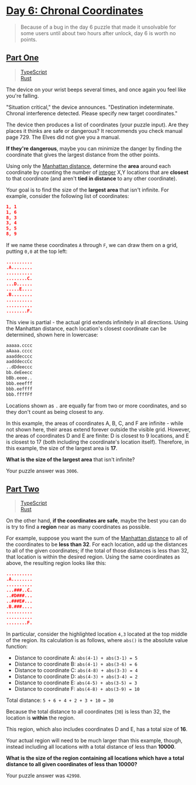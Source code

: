 # [Day 6: Chronal Coordinates](https://adventofcode.com/2018/day/6)

> Because of a bug in the day 6 puzzle that made it unsolvable for some users
> until about two hours after unlock, day 6 is worth no points.

## [Part One](https://adventofcode.com/2018/day/6#part1)

> [TypeScript](/solutions/typescript/2018/06/src/p1.ts)\
> [Rust](/solutions/rust/2018/06/src/lib.rs)

The device on your wrist beeps several times, and once again you feel like
you're falling.

"Situation critical," the device announces. "Destination indeterminate. Chronal
interference detected. Please specify new target coordinates."

The device then produces a list of coordinates (your puzzle input). Are they
places it thinks are safe or dangerous? It recommends you check manual page 729.
The Elves did not give you a manual.

**If they're dangerous**, maybe you can minimize the danger by finding the
coordinate that gives the largest distance from the other points.

Using only the
[Manhattan distance](https://en.wikipedia.org/wiki/Taxicab_geometry), determine
the **area** around each coordinate by counting the number of
[integer](https://en.wikipedia.org/wiki/Integer) X,Y locations that are
**closest** to that coordinate (and aren't **tied in distance** to any other
coordinate).

Your goal is to find the size of the **largest area** that isn't infinite. For
example, consider the following list of coordinates:

```json
1, 1
1, 6
8, 3
3, 4
5, 5
8, 9
```

If we name these coordinates `A` through `F`, we can draw them on a grid,
putting `0,0` at the top left:

```json
..........
.A........
..........
........C.
...D......
.....E....
.B........
..........
..........
........F.
```

This view is partial - the actual grid extends infinitely in all directions.
Using the Manhattan distance, each location's closest coordinate can be
determined, shown here in lowercase:

```sh
aaaaa.cccc
aAaaa.cccc
aaaddecccc
aadddeccCc
..dDdeeccc
bb.deEeecc
bBb.eeee..
bbb.eeefff
bbb.eeffff
bbb.ffffFf
```

Locations shown as `.` are equally far from two or more coordinates, and so they
don't count as being closest to any.

In this example, the areas of coordinates A, B, C, and F are infinite - while
not shown here, their areas extend forever outside the visible grid. However,
the areas of coordinates D and E are finite: D is closest to 9 locations, and E
is closest to 17 (both including the coordinate's location itself). Therefore,
in this example, the size of the largest area is **17**.

**What is the size of the largest area** that isn't infinite?

Your puzzle answer was `3006`.

## [Part Two](https://adventofcode.com/2018/day/6#part2)

> [TypeScript](/solutions/typescript/2018/06/src/p2.ts)\
> [Rust](/solutions/rust/2018/06/src/lib.rs)

On the other hand, **if the coordinates are safe**, maybe the best you can do is
try to find a **region** near as many coordinates as possible.

For example, suppose you want the sum of the
[Manhattan distance](https://en.wikipedia.org/wiki/Taxicab_geometry) to all of
the coordinates to be **less than 32**. For each location, add up the distances
to all of the given coordinates; if the total of those distances is less than
32, that location is within the desired region. Using the same coordinates as
above, the resulting region looks like this:

```json
..........
.A........
..........
...###..C.
..#D###...
..###E#...
.B.###....
..........
..........
........F.
```

In particular, consider the highlighted location `4,3` located at the top middle
of the region. Its calculation is as follows, where `abs()` is the absolute
value function:

- Distance to coordinate A: `abs(4-1) + abs(3-1) = 5`
- Distance to coordinate B: `abs(4-1) + abs(3-6) = 6`
- Distance to coordinate C: `abs(4-8) + abs(3-3) = 4`
- Distance to coordinate D: `abs(4-3) + abs(3-4) = 2`
- Distance to coordinate E: `abs(4-5) + abs(3-5) = 3`
- Distance to coordinate F: `abs(4-8) + abs(3-9) = 10`

Total distance: `5 + 6 + 4 + 2 + 3 + 10 = 30`

Because the total distance to all coordinates (`30`) is less than 32, the
location is **within** the region.

This region, which also includes coordinates D and E, has a total size of
**16**.

Your actual region will need to be much larger than this example, though,
instead including all locations with a total distance of less than **10000**.

**What is the size of the region containing all locations which have a** **total
distance to all given coordinates of less than 10000?**

Your puzzle answer was `42998`.
